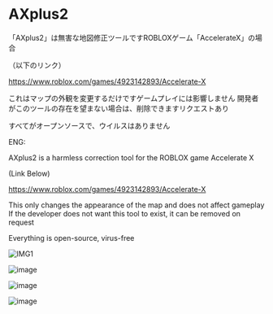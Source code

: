 # AXplus2

「AXplus2」は無害な地図修正ツールですROBLOXゲーム「AccelerateX」の場合

（以下のリンク）

https://www.roblox.com/games/4923142893/Accelerate-X

これはマップの外観を変更するだけですゲームプレイには影響しません
開発者がこのツールの存在を望まない場合は、削除できますリクエストあり

すべてがオープンソースで、ウイルスはありません

ENG:

AXplus2 is a harmless correction tool for the ROBLOX game Accelerate X

(Link Below)

https://www.roblox.com/games/4923142893/Accelerate-X

This only changes the appearance of the map and does not affect gameplay
If the developer does not want this tool to exist, it can be removed on request

Everything is open-source, virus-free

![IMG1](https://cdn.discordapp.com/attachments/808811107765977170/952189349330583653/RobloxScreenShot20220312_150017397.png)

![image](https://user-images.githubusercontent.com/68155220/158018980-f378e662-9e99-41ce-a454-6f9a4e3ee80d.png)

![image](https://user-images.githubusercontent.com/68155220/158018991-3bc59173-9557-4316-ab42-39e78647a78b.png)

![image](https://user-images.githubusercontent.com/68155220/158019064-46be9642-1705-4c62-9249-4c1decb33c4d.png)



